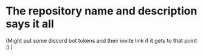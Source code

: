 # The repository name and description says it all

(Might put some discord bot tokens and their invite link if it gets to that point :) )
